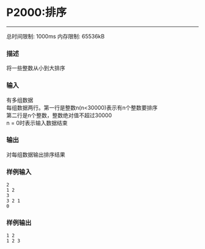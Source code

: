 # P2000:排序

------

总时间限制: 1000ms 内存限制: 65536kB

### 描述

将一些整数从小到大排序

### 输入

有多组数据  
每组数据两行。第一行是整数n(n<30000)表示有n个整数要排序  
第二行是n个整数，整数绝对值不超过30000  
n = 0时表示输入数据结束

### 输出

对每组数据输出排序结果

### 样例输入
```
2
1 2
3 
3 2 1
0
```

### 样例输出

```
1 2
1 2 3
```

# 
